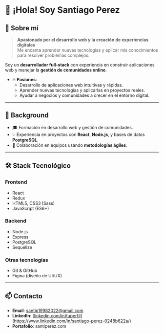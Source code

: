 # 👋 ¡Hola! Soy **Santiago Perez**

## 🚀 Sobre mí

> **Apasionado por el desarrollo web y la creación de experiencias digitales**  
> Me encanta aprender nuevas tecnologías y aplicar mis conocimientos para resolver problemas complejos.

Soy un **desarrollador full-stack** con experiencia en construir aplicaciones web y manejar la **gestión de comunidades online**.

- 🔥 **Pasiones**:  
  - Desarrollo de aplicaciones web intuitivas y rápidas.  
  - Aprender nuevas tecnologías y aplicarlas en proyectos reales.  
  - Ayudar a negocios y comunidades a crecer en el entorno digital.

---

## 💼 Background

- 🎓 Formación en desarrollo web y gestión de comunidades.  
- 💡 Experiencia en proyectos con **React**, **Node.js**, y bases de datos **PostgreSQL**.  
- 🤝 Colaboración en equipos usando **metodologías ágiles**.

---

## 🛠 **Stack Tecnológico**

### **Frontend**  
- React  
- Redux  
- HTML5, CSS3 (Sass)  
- JavaScript (ES6+)

### **Backend**  
- Node.js  
- Express  
- PostgreSQL  
- Sequelize

### **Otras tecnologías**  
- Git & GitHub    
- Figma (diseño de UI/UX)

---

## 📫 **Contacto**

- **Email**: santip19982022@gmail.com
- **LinkedIn**: [[linkedin.com/in/tuperfil](https://www.linkedin.com/in/tuperfil)](https://www.linkedin.com/in/santiago-perez-0248b622a/)  
- **Portafolio**: santiperez.com
